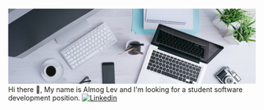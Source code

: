 ![](0.jpg)
Hi there 👋, My name is Almog Lev and I'm looking for a student software development position.
[![Linkedin](linkedin.png=10X10)](https://www.linkedin.com/in/almog-lev-2251131b1/)

<!--
**almoglev/almoglev** is a ✨ _special_ ✨ repository because its `README.md` (this file) appears on your GitHub profile.

Here are some ideas to get you started:

- 🔭 I’m currently working on ...
- 🌱 I’m currently learning ...
- 👯 I’m looking to collaborate on ...
- 🤔 I’m looking for help with ...
- 💬 Ask me about ...
- 📫 How to reach me: ...
- 😄 Pronouns: ...
- ⚡ Fun fact: ...
-->

